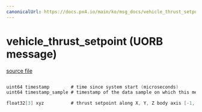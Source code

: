 ```yaml
---
canonicalUrl: https://docs.px4.io/main/ko/msg_docs/vehicle_thrust_setpoint
---
```


# vehicle_thrust_setpoint (UORB message)



[source file](https://github.com/PX4/PX4-Autopilot/blob/release/1.13/msg/vehicle_thrust_setpoint.msg)

```c

uint64 timestamp        # time since system start (microseconds)
uint64 timestamp_sample # timestamp of the data sample on which this message is based (microseconds)

float32[3] xyz          # thrust setpoint along X, Y, Z body axis [-1, 1]

```
